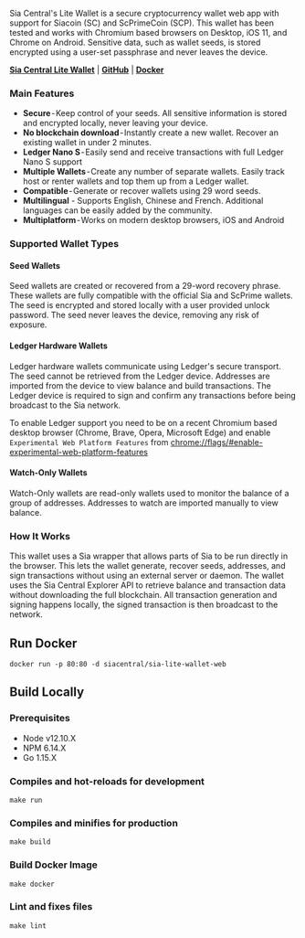 Sia Central's Lite Wallet is a secure cryptocurrency wallet web app with support for Siacoin (SC) and ScPrimeCoin (SCP). This wallet has been tested and works with Chromium based browsers on Desktop, iOS 11, and Chrome on Android. Sensitive data, such as wallet seeds, is stored encrypted using a user-set passphrase and never leaves the device.

**[Sia Central Lite Wallet](https://wallet.siacentral.com)** | **[GitHub](https://github.com/siacentral/sia-lite-wallet-web)** | **[Docker](https://hub.docker.com/r/siacentral/sia-lite-wallet-web)**

### Main Features

+ **Secure** - Keep control of your seeds. All sensitive information is stored and encrypted locally, never leaving your device.
+ **No blockchain download** - Instantly create a new wallet. Recover an existing wallet in under 2 minutes.
+ **Ledger Nano S** - Easily send and receive transactions with full Ledger Nano S support
+ **Multiple Wallets** - Create any number of separate wallets. Easily track host or renter wallets and top them up from a Ledger wallet.
+ **Compatible** - Generate or recover wallets using 29 word seeds.
+ **Multilingual** - Supports English, Chinese and French. Additional languages can be easily added by the community.
+ **Multiplatform** - Works on modern desktop browsers, iOS and Android

### Supported Wallet Types

#### Seed Wallets
Seed wallets are created or recovered from a 29-word recovery phrase. These wallets are fully compatible with the official Sia and ScPrime wallets. The seed is encrypted and stored locally with a user provided unlock password. The seed never leaves the device, removing any risk of exposure.

#### Ledger Hardware Wallets
Ledger hardware wallets communicate using Ledger's secure transport. The seed cannot be retrieved from the Ledger device. Addresses are imported from the device to view balance and build transactions. The Ledger device is required to sign and confirm any transactions before being broadcast to the Sia network.

To enable Ledger support you need to be on a recent Chromium based desktop browser (Chrome, Brave, Opera, Microsoft Edge) and enable `Experimental Web Platform Features` from [chrome://flags/#enable-experimental-web-platform-features](chrome://flags/#enable-experimental-web-platform-features)

#### Watch-Only Wallets
Watch-Only wallets are read-only wallets used to monitor the balance of a group of addresses. Addresses to watch are imported manually to view balance.


### How It Works

This wallet uses a Sia wrapper that allows parts of Sia to be run directly in the browser. This lets the wallet generate, recover seeds, addresses, and sign transactions without using an external server or daemon. The wallet uses the Sia Central Explorer API to retrieve balance and transaction data without downloading the full blockchain.  All transaction generation and signing happens locally, the signed transaction is then broadcast to the network.

## Run Docker
```
docker run -p 80:80 -d siacentral/sia-lite-wallet-web
```

## Build Locally

### Prerequisites
+ Node v12.10.X
+ NPM 6.14.X
+ Go 1.15.X

### Compiles and hot-reloads for development
```
make run
```

### Compiles and minifies for production
```
make build
```

### Build Docker Image
```
make docker
```

### Lint and fixes files
```
make lint
```
